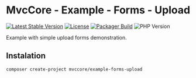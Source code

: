 # MvcCore - Example - Forms - Upload

[![Latest Stable Version](https://img.shields.io/badge/Stable-v5.3.0-brightgreen.svg?style=plastic)](https://github.com/mvccore/example-forms-upload/releases)
[![License](https://img.shields.io/badge/License-BSD%203-brightgreen.svg?style=plastic)](https://mvccore.github.io/docs/mvccore/5.0.0/LICENSE.md)
[![Packager Build](https://img.shields.io/badge/Packager%20Build-passing-brightgreen.svg?style=plastic)](https://github.com/mvccore/packager)
![PHP Version](https://img.shields.io/badge/PHP->=5.4-brightgreen.svg?style=plastic)

Example with simple upload forms demonstration.

## Instalation
```shell
composer create-project mvccore/example-forms-upload
```
